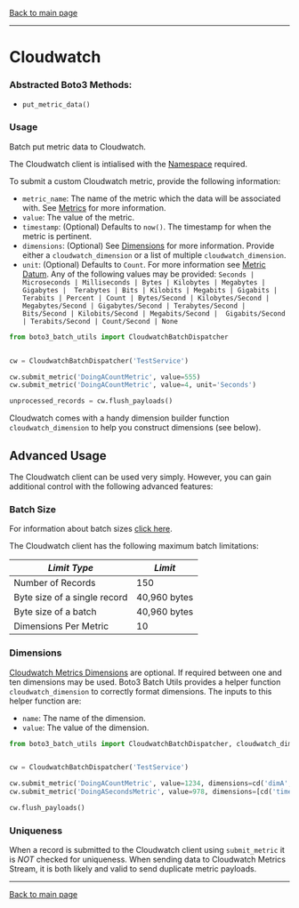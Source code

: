 [Back to main page](https://g-farrow.github.io/boto3_batch_utils)

---------------------------

# Cloudwatch
### Abstracted Boto3 Methods:
* `put_metric_data()`

### Usage
Batch put metric data to Cloudwatch.

The Cloudwatch client is intialised with the 
[Namespace](https://docs.aws.amazon.com/AmazonCloudWatch/latest/monitoring/cloudwatch_concepts.html#Namespace) required.

To submit a custom Cloudwatch metric, provide the following information:
* `metric_name`: The name of the metric which the data will be associated with. See 
[Metrics](https://docs.aws.amazon.com/AmazonCloudWatch/latest/monitoring/cloudwatch_concepts.html#Metric) for more 
information.
* `value`: The value of the metric.
* `timestamp`: (Optional) Defaults to `now()`. The timestamp for when the metric is pertinent.
* `dimensions`: (Optional) See 
[Dimensions](https://docs.aws.amazon.com/AmazonCloudWatch/latest/monitoring/cloudwatch_concepts.html#Dimension) for more
information. Provide either a `cloudwatch_dimension` or a list of multiple `cloudwatch_dimension`.
* `unit`: (Optional) Defaults to `Count`. For more information see 
[Metric Datum](https://docs.aws.amazon.com/AmazonCloudWatch/latest/APIReference/API_MetricDatum.html). Any of the 
following values  may be provided: `Seconds | Microseconds | Milliseconds | Bytes | Kilobytes | Megabytes | Gigabytes | 
Terabytes | Bits | Kilobits | Megabits | Gigabits | Terabits | Percent | Count | Bytes/Second | Kilobytes/Second | 
Megabytes/Second | Gigabytes/Second | Terabytes/Second | Bits/Second | Kilobits/Second | Megabits/Second | 
Gigabits/Second | Terabits/Second | Count/Second | None`

```python
from boto3_batch_utils import CloudwatchBatchDispatcher


cw = CloudwatchBatchDispatcher('TestService')

cw.submit_metric('DoingACountMetric', value=555)
cw.submit_metric('DoingACountMetric', value=4, unit='Seconds')

unprocessed_records = cw.flush_payloads()
```

Cloudwatch comes with a handy dimension builder function `cloudwatch_dimension` 
to help you construct dimensions (see below).

## Advanced Usage
The Cloudwatch client can be used very simply. However, you can gain additional control with the following advanced 
features:

### Batch Size
For information about batch sizes [click here](https://g-farrow.github.io/boto3_batch_utils/advanced-usage/limits).

The Cloudwatch client has the following maximum batch limitations:

| *Limit Type*                 | *Limit*         |
|------------------------------|-----------------|
| Number of Records            | 150             |
| Byte size of a single record | 40,960 bytes    |
| Byte size of a batch         | 40,960 bytes    |
| Dimensions Per Metric        | 10              |

### Dimensions
[Cloudwatch Metrics Dimensions](https://docs.aws.amazon.com/AmazonCloudWatch/latest/monitoring/cloudwatch_concepts.html#Dimension)
 are optional. If required between one and ten dimensions may be used. Boto3 Batch Utils provides a helper function
 `cloudwatch_dimension` to correctly format dimensions. The inputs to this helper function are:
 * `name`: The name of the dimension.
 * `value`: The value of the dimension.
 
 ```python
from boto3_batch_utils import CloudwatchBatchDispatcher, cloudwatch_dimension as cd


cw = CloudwatchBatchDispatcher('TestService')

cw.submit_metric('DoingACountMetric', value=1234, dimensions=cd('dimA', '12345'))
cw.submit_metric('DoingASecondsMetric', value=978, dimensions=[cd('timeA', '11'), cd('timeB', '4')])

cw.flush_payloads()
```

### Uniqueness
When a record is submitted to the Cloudwatch client using `submit_metric` it is *NOT* checked for uniqueness. When 
sending data to Cloudwatch Metrics Stream, it is both likely and valid to send duplicate metric payloads.

---------------------------
[Back to main page](https://g-farrow.github.io/boto3_batch_utils)